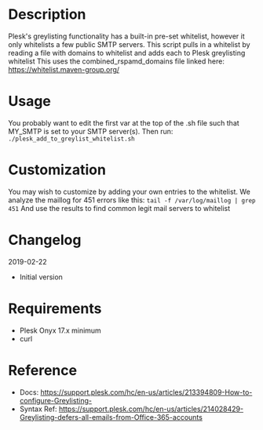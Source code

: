 # Description
Plesk's greylisting functionality has a built-in pre-set whitelist, however it 
only whitelists a few public SMTP servers. This script pulls in a whitelist by 
reading a file with domains to whitelist and adds each to Plesk greylisting 
whitelist
This uses the combined_rspamd_domains file linked here: https://whitelist.maven-group.org/

# Usage
You probably want to edit the first var at the top of the .sh file such that 
MY_SMTP is set to your SMTP server(s). Then run: `./plesk_add_to_greylist_whitelist.sh`

# Customization
You may wish to customize by adding your own entries to the whitelist. We analyze
the maillog for 451 errors like this: `tail -f /var/log/maillog | grep 451`
And use the results to find common legit mail servers to whitelist

# Changelog
 2019-02-22
 - Initial version
 
# Requirements
- Plesk Onyx 17.x minimum
- curl
 
# Reference
- Docs: https://support.plesk.com/hc/en-us/articles/213394809-How-to-configure-Greylisting-
- Syntax Ref: https://support.plesk.com/hc/en-us/articles/214028429-Greylisting-defers-all-emails-from-Office-365-accounts
